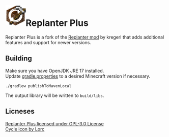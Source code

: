 <img src="icon.png" width=64 align="left">

# Replanter Plus

Replanter Plus is a fork of the [Replanter mod](https://github.com/kregerl/Replanter) by kregerl that adds additional features and support for newer versions.

## Building
Make sure you have OpenJDK JRE 17 installed.  
Update [gradle.properties](/gradle.properties) to a desired Minecraft version if necessary.
```
./gradlew publishToMavenLocal
```
The output library will be written to `build/libs`.

## Licneses
[Replanter Plus licensed under GPL-3.0 License](/LICENSE)  
[Cycle icon by Lorc](https://game-icons.net/1x1/lorc/cycle.html)